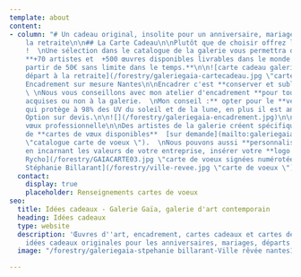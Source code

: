 ```yaml
---
template: about
content:
- column: "# Un cadeau original, insolite pour un anniversaire, mariage, départ à
    la retraite\n\n## La Carte Cadeau\n\nPlutôt que de choisir offrez la carte cadeau
    !  \nUne sélection dans le catalogue de la galerie vous permettra de choisir  \nparmi
    **+70 artistes et  +500 œuvres disponibles livrables dans le monde entier.**  \n**A
    partir de 50€ sans limite dans le temps.**\n\n![carte cadeau galerie mariage anniversaire
    départ à la retraite](/forestry/galeriegaia-cartecadeau.jpg \"carte cadeau\")\n\n##
    Encadrement sur mesure Nantes\n\nEncadrer c'est **conserver et sublimer une œuvre**.
    \ \nNous vous conseillons avec mon atelier d'encadrement **pour toutes œuvres
    acquises ou non à la galerie.  \nMon conseil :** opter pour le **verre musée**
    qui protège à 98% des UV du soleil et de la lune, en plus il est anti-reflet.
    Option sur devis.\n\n![](/forestry/galeriegaia-encadrement.jpg)\n\n## Carte de
    vœux professionnelle\n\nDes artistes de la galerie créent spécifiquement des modèles
    de **cartes de vœux disponibles**  [sur demande](mailto:galeriegaia@orange.fr
    \"catalogue carte de voeux \").  \nNous pouvons aussi **personnaliser votre carte**
    en incarnant les valeurs de votre entreprise, insérer votre **logo et un texte**.\n\n![artiste
    Rycho](/forestry/GAIACARTE03.jpg \"carte de voeux signées numérotées\")\n\n![Artiste
    Stéphanie Billarant](/forestry/ville-revee.jpg \"carte de voeux \")"
  contact:
    display: true
    placeholder: Renseignements cartes de voeux
seo:
  title: Idées cadeaux - Galerie Gaïa, galerie d'art contemporain
  heading: Idées cadeaux
  type: website
  description: 'Œuvres d''art, encadrement, cartes cadeaux et cartes de voeux : des
    idées cadeaux originales pour les anniversaires, mariages, départs à la retraite…'
  image: "/forestry/galeriegaia-stpehanie billarant-Ville rêvée nantes1bd.jpg"

---
```

